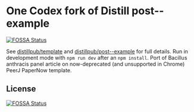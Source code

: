 # One Codex fork of Distill post--example
[![FOSSA Status](https://app.fossa.com/api/projects/git%2Bgithub.com%2Fonecodex%2Fbacillus-anthracis-panel.svg?type=shield)](https://app.fossa.com/projects/git%2Bgithub.com%2Fonecodex%2Fbacillus-anthracis-panel?ref=badge_shield)

See [distillpub/template](https://github.com/distillpub/template) and [distillpub/post--example](https://github.com/distillpub/post--example) for full details. Run in development mode with `npm run dev` after an `npm install`. Port of Bacillus anthracis panel article on now-deprecated (and unsupported in Chrome) PeerJ PaperNow template.

## License
[![FOSSA Status](https://app.fossa.com/api/projects/git%2Bgithub.com%2Fonecodex%2Fbacillus-anthracis-panel.svg?type=large)](https://app.fossa.com/projects/git%2Bgithub.com%2Fonecodex%2Fbacillus-anthracis-panel?ref=badge_large)